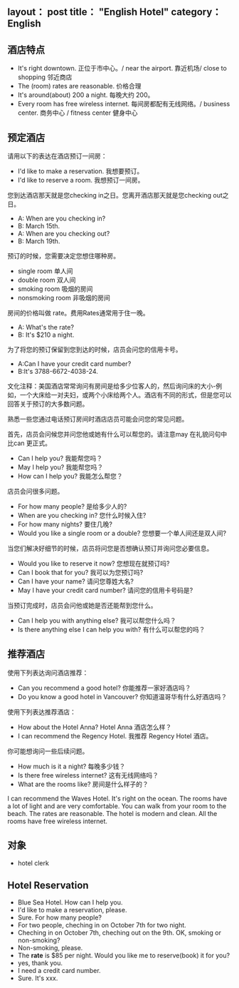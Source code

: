 layout： post
title： "English Hotel"
category： English
---

## 酒店特点

- It's right downtown. 正位于市中心。/ near the airport. 靠近机场/ close to shopping 邻近商店
- The (room) rates are reasonable. 价格合理
- It's around(about) 200 a night. 每晚大约 200。
- Every room has free wireless internet.    每间房都配有无线网络。/ business center. 商务中心 / fitness center 健身中心

## 预定酒店

请用以下的表达在酒店预订一间房：

- I'd like to make a reservation. 我想要预订。
- I'd like to reserve a room. 我想预订一间房。

您到达酒店那天就是您checking in之日。您离开酒店那天就是您checking out之日。

- A: When are you checking in?              
- B: March 15th.
- A: When are you checking out?
- B: March 19th.

预订的时候，您需要决定您想住哪种房。

- single room 单人间
- double room 双人间
- smoking room    吸烟的房间
- nonsmoking room 非吸烟的房间

房间的价格叫做 rate。费用Rates通常用于住一晚。
 
- A: What's the rate?
- B: It's $210 a night.

为了将您的预订保留到您到达的时候，店员会问您的信用卡号。
 
- A:Can I have your credit card number?
- B:It's 3788-6672-4038-24.

文化注释：美国酒店常常询问有房间是给多少位客人的，然后询问床的大小-例如，一个大床给一对夫妇，或两个小床给两个人。酒店有不同的形式，但是您可以回答关于预订的大多数问题。

熟悉一些您通过电话预订房间时酒店店员可能会问您的常见问题。

首先，店员会问候您并问您他或她有什么可以帮您的。请注意may 在礼貌问句中比can 更正式。

- Can I help you?                                         我能帮您吗？
- May I help you? 我能帮您吗？
- How can I help you?                                             我能怎么帮您？

店员会问很多问题。

- For how many people?    是给多少人的?                            
- When are you checking in?   您什么时候入住?
- For how many nights?    要住几晚?
- Would you like a single room or a double?   您想要一个单人间还是双人间?

当您们解决好细节的时候，店员将问您是否想确认预订并询问您必要信息。

- Would you like to reserve it now?       您想现在就预订吗?        
- Can I book that for you?        我可以为您预订吗?
- Can I have your name?                   请问您尊姓大名?
- May I have your credit card number? 请问您的信用卡号码是?

当预订完成时，店员会问他或她是否还能帮到您什么。

- Can I help you with anything else?  我可以帮您什么吗？
- Is there anything else I can help you with? 有什么可以帮您的吗？

## 推荐酒店

使用下列表达询问酒店推荐：

- Can you recommend a good hotel? 你能推荐一家好酒店吗？
- Do you know a good hotel in Vancouver?  你知道温哥华有什么好酒店吗？

使用下列表达推荐酒店：

- How about the Hotel Anna?               Hotel Anna 酒店怎么样？               
- I can recommend the Regency Hotel.  我推荐 Regency Hotel 酒店。

你可能想询问一些后续问题。

- How much is it a night? 每晚多少钱？
- Is there free wireless internet?    这有无线网络吗？
- What are the rooms like?                        房间是什么样子的？

I can recommend the Waves Hotel. It's right on the ocean. The rooms have a lot of light and are very comfortable. You can walk from your room to the beach. The rates are reasonable. The hotel is modern and clean. All the rooms have free wireless internet.

## 对象

- hotel clerk

## Hotel Reservation

- Blue Sea Hotel. How can I help you.
- I'd like to make a reservation, please.
- Sure. For how many people?
- For two people, cheching in on October 7th for two night.
- Cheching in on October 7th, cheching out on the 9th. OK, smoking or non-smoking?
- Non-smoking, please.
- The __rate__ is $85 per night. Would you like me to reserve(book) it for you?
- yes, thank you.
- I need a credit card number.
- Sure. It's xxx.